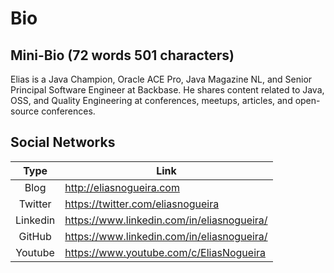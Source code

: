 # Bio

## Mini-Bio (72 words 501 characters)
Elias is a Java Champion, Oracle ACE Pro, Java Magazine NL, and Senior Principal Software Engineer at Backbase.
He shares content related to Java, OSS, and Quality Engineering at conferences, meetups, articles, and open-source conferences.

## Social Networks
| Type | Link |
|:----:|------|
| Blog | http://eliasnogueira.com |
| Twitter | https://twitter.com/eliasnogueira |
| Linkedin | https://www.linkedin.com/in/eliasnogueira/ |
| GitHub | https://www.linkedin.com/in/eliasnogueira/ |
| Youtube | https://www.youtube.com/c/EliasNogueira |
